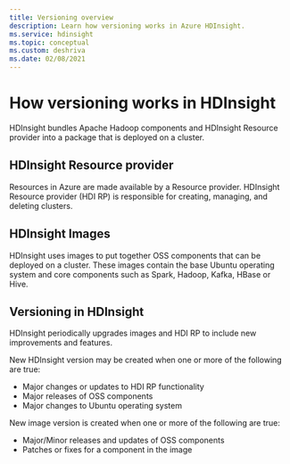 ```yaml
---
title: Versioning overview 
description: Learn how versioning works in Azure HDInsight.
ms.service: hdinsight
ms.topic: conceptual
ms.custom: deshriva
ms.date: 02/08/2021
---
```


# How versioning works in HDInsight

HDInsight bundles Apache Hadoop components and HDInsight Resource provider into a package that is deployed on a cluster.

## HDInsight Resource provider

Resources in Azure are made available by a Resource provider. HDInsight Resource provider (HDI RP) is responsible for creating, managing, and deleting clusters.

## HDInsight Images

HDInsight uses images to put together OSS components that can be deployed on a cluster. These images contain the base Ubuntu operating system and core components such as Spark, Hadoop, Kafka, HBase or Hive.

## Versioning in HDInsight

HDInsight periodically upgrades images and HDI RP to include new improvements and features.

New HDInsight version may be created when one or more of the following are true:

- Major changes or updates to HDI RP functionality
- Major releases of OSS components
- Major changes to Ubuntu operating system

New image version is created when one or more of the following are true:

- Major/Minor releases and updates of OSS components
- Patches or fixes for a component in the image
